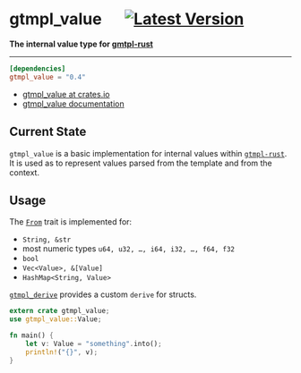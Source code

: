 # gtmpl_value &emsp; [![Latest Version]][crates.io]
[Latest Version]: https://img.shields.io/crates/v/gtmpl_value.svg
[crates.io]: https://crates.io/crates/gtmpl_value


**The internal value type for [gmtpl-rust][gtmpl_value-github]**

---

```toml
[dependencies]
gtmpl_value = "0.4"
```

* [gtmpl_value at crates.io](https://crates.io/crate/gtmpl_value)
* [gtmpl_value documentation](https://docs.rs/crate/gtmpl_value)

## Current State

`gtmpl_value` is a basic implementation for internal values within
[`gtmpl-rust`][gtmpl_value-github]. It is used as to represent values parsed from
the template and from the context.


## Usage

The [`From`](https://doc.rust-lang.org/std/convert/trait.From.html) trait is
implemented for:

* `String, &str`
* most numeric types `u64, u32, …, i64, i32, …, f64, f32`
* `bool`
* `Vec<Value>, &[Value]`
* `HashMap<String, Value>`

[`gtmpl_derive`](https://github.com/fiji-flo/gtmpl_derive) provides a custom
`derive` for structs.

```rust
extern crate gtmpl_value;
use gtmpl_value::Value;

fn main() {
    let v: Value = "something".into();
    println!("{}", v);
}
```

[gtmpl_value-github]: https://github.com/fiji-flo/gtmpl-rust
